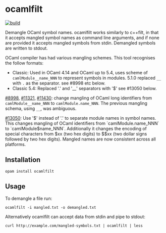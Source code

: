 # ocamlfilt

[![build](https://github.com/tmcgilchrist/ocamlfilt/actions/workflows/build.yml/badge.svg)](https://github.com/tmcgilchrist/ocamlfilt/actions/workflows/build.yml)

Demangle OCaml symbol names. ocamlfilt works similarly to c++filt, in that it accepts mangled symbol names as command line arguments, and if none are provided it accepts mangled symbols from stdin. Demangled symbols are written to stdout.

OCaml compiler has had various mangling schemes. This tool recognises the follow formats:
 * Classic: Used in OCaml 4.14 and OCaml up to 5.4, uses scheme of `camlModule__name_NNN` to represent symbols in modules. 5.1.0 replaced `__` with `.` as the separator. see #8998 etc below.
 * Classic 5.4: Replaced '.' and '__' separators with '$' see #13050 below.

[#8998](https://github.com/ocaml/ocaml/pull/8998), [#11321](https://github.com/ocaml/ocaml/pull/11321), [#11430](https://github.com/ocaml/ocaml/pull/11430): change mangling of OCaml long identifiers
  from `camlModule__name_NNN` to `camlModule.name_NNN`.  The previous mangling schema, using `__`, was ambiguous.

[#13050](https://github.com/ocaml/ocaml/pull/13050): Use '$' instead of '.' to separate module names in symbol names. This changes mangling of OCaml identifiers from `camlModule.name_NNN` to `camlModule$name_NNN`. Additionally it changes the encoding of special characters from $xx (two hex digits) to $$xx (two dollar signs followed by two hex digits). Mangled names are now consistent across all platforms.

## Installation

``` shell
opam install ocamlfilt
```

## Usage

To demangle a file run:

``` shell
ocamlfilt -i mangled.txt -o demangled.txt
```

Alternatively ocamlfilt can accept data from stdin and pipe to stdout:

``` shell
curl http://example.com/mangled-symbols.txt | ocamlfilt | less
```
